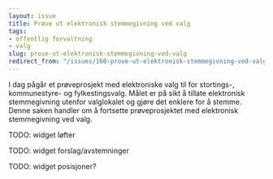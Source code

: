 ```yaml
---
layout: issue
title: Prøve ut elektronisk stemmegivning ved valg
tags:
- offentlig forvaltning
- valg
slug: prove-ut-elektronisk-stemmegivning-ved-valg
redirect_from: "/issues/160-prove-ut-elektronisk-stemmegivning-ved-valg"
---
```


I dag pågår et prøveprosjekt med elektroniske valg til for stortings-, kommunestyre- og fylkestingsvalg. Målet er på sikt å tillate elektronisk stemmegivning utenfor valglokalet og gjøre det enklere for å stemme. Denne saken handler om å fortsette prøveprosjektet med elektronisk stemmegivning ved valg.

TODO: widget løfter

TODO: widget forslag/avstemninger

TODO: widget posisjoner?

